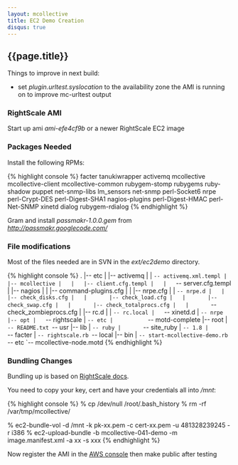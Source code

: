 ```yaml
---
layout: mcollective
title: EC2 Demo Creation
disqus: true
---
```

[Bundling]: http://support.rightscale.com/12-Guides/01-RightScale_Dashboard_User_Guide/02-Clouds/01-EC2/08-EC2_Image_Locator/Register_an_AMI#Step_2.3a_Bundle_the_Instance
[Console]: https://console.aws.amazon.com/ec2

## {{page.title}}
Things to improve in next build:

 * set _plugin.urltest.syslocation_ to the availability zone the AMI is running on to improve mc-urltest output

### RightScale AMI
Start up ami _ami-efe4cf9b_ or a newer RightScale EC2 image

### Packages Needed
Install the following RPMs:

{% highlight console %}
facter
tanukiwrapper
activemq
mcollective
mcollective-client
mcollective-common
rubygem-stomp
rubygems
ruby-shadow
puppet
net-snmp-libs
lm_sensors
net-snmp
perl-Socket6
nrpe
perl-Crypt-DES
perl-Digest-SHA1
nagios-plugins
perl-Digest-HMAC
perl-Net-SNMP
xinetd
dialog
rubygem-rdialog
{% endhighlight %}

Gram and install _passmakr-1.0.0.gem_ from _http://passmakr.googlecode.com/_

### File modifications
Most of the files needed are in SVN in the _ext/ec2demo_ directory.

{% highlight console %}
.
|-- etc
|   |-- activemq
|   |   `-- activemq.xml.templ
|   |-- mcollective
|   |   |-- client.cfg.templ
|   |   `-- server.cfg.templ
|   |-- nagios
|   |   |-- command-plugins.cfg
|   |   |-- nrpe.cfg
|   |   `-- nrpe.d
|   |       |-- check_disks.cfg
|   |       |-- check_load.cfg
|   |       |-- check_swap.cfg
|   |       |-- check_totalprocs.cfg
|   |       `-- check_zombieprocs.cfg
|   |-- rc.d
|   |   `-- rc.local
|   `-- xinetd.d
|       `-- nrpe
|-- opt
|   `-- rightscale
|       `-- etc
|           `-- motd-complete
|-- root
|   `-- README.txt
`-- usr
    |-- lib
    |   `-- ruby
    |       `-- site_ruby
    |           `-- 1.8
    |               `-- facter
    |                   `-- rightscale.rb
    `-- local
        |-- bin
        |   `-- start-mcollective-demo.rb
        `-- etc
            `-- mcollective-node.motd
{% endhighlight %}

### Bundling Changes
Bundling up is based on [RightScale docs][bundling].

You need to copy your key, cert and have your credentials all into _/mnt_:

{% highlight console %}
% cp /dev/null /root/.bash_history
% rm -rf /var/tmp/mcollective/

% ec2-bundle-vol -d /mnt -k pk-xx.pem -c cert-xx.pem -u 481328239245 -r i386
% ec2-upload-bundle -b mcollective-041-demo -m image.manifest.xml -a xx -s xxx
{% endhighlight %}

Now register the AMI in the [AWS console][Console] then make public after testing
